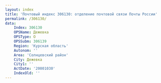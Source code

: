 ```yaml
---
layout: index
title: 'Почтовый индекс 306130: отделение почтовой связи Почты России'
permalink: /306130/
data:
    Index: 306130
    OPSName: Дежевка
    OPSType: О
    OPSSubm: 306139
    Region: 'Курская область'
    Autonom: ''
    Area: 'Солнцевский район'
    City: Дежевка
    City1: ''
    ActDate: '20001030'
    IndexOld: ''
---
```

